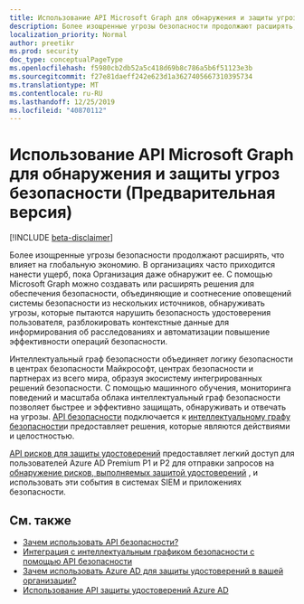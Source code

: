 ```yaml
---
title: Использование API Microsoft Graph для обнаружения и защиты угроз безопасности (Предварительная версия)
description: Более изощренные угрозы безопасности продолжают расширять, что влияет на глобальную экономию. В организациях часто приходится нанести ущерб, пока Организация даже обнаружит ее. С помощью Microsoft Graph можно создавать или расширять решения для обеспечения безопасности, объединяющие и соотнесение оповещений системы безопасности из нескольких источников, обнаруживать угрозы, которые пытаются нарушить безопасность удостоверения пользователя, разблокировать контекстные данные для информирования об расследованиях и автоматизации повышение эффективности операций безопасности.
localization_priority: Normal
author: preetikr
ms.prod: security
doc_type: conceptualPageType
ms.openlocfilehash: f5980cb2db52a5c418d69b8c786a5b6f51123e3b
ms.sourcegitcommit: f27e81daeff242e623d1a3627405667310395734
ms.translationtype: MT
ms.contentlocale: ru-RU
ms.lasthandoff: 12/25/2019
ms.locfileid: "40870112"
---
```

# <a name="use-the-microsoft-graph-api-for-security-threat-detection-and-protection-preview"></a>Использование API Microsoft Graph для обнаружения и защиты угроз безопасности (Предварительная версия)

[!INCLUDE [beta-disclaimer](../../includes/beta-disclaimer.md)]

Более изощренные угрозы безопасности продолжают расширять, что влияет на глобальную экономию. В организациях часто приходится нанести ущерб, пока Организация даже обнаружит ее. С помощью Microsoft Graph можно создавать или расширять решения для обеспечения безопасности, объединяющие и соотнесение оповещений системы безопасности из нескольких источников, обнаруживать угрозы, которые пытаются нарушить безопасность удостоверения пользователя, разблокировать контекстные данные для информирования об расследованиях и автоматизации повышение эффективности операций безопасности.

Интеллектуальный граф безопасности объединяет логику безопасности в центрах безопасности Майкрософт, центрах безопасности и партнерах из всего мира, образуя экосистему интегрированных решений безопасности. С помощью машинного обучения, мониторинга поведений и масштаба облака интеллектуальный граф безопасности позволяет быстрее и эффективно защищать, обнаруживать и отвечать на угрозы. [API безопасности](security-api-overview.md) подключается к [интеллектуальному графу безопасности](https://www.microsoft.com/en-us/security/intelligence-security-api)и предоставляет решения, которые являются действиями и целостностью.

[API рисков для защиты удостоверений](identityprotection-root.md) предоставляет легкий доступ для пользователей Azure AD Premium P1 и P2 для отправки запросов на [обнаружение рисков, выполняемых защитой удостоверений](/azure/active-directory/active-directory-identityprotection-graph-getting-started) , и использовать эти события в системах SIEM и приложениях безопасности.

## <a name="see-also"></a>См. также

- [Зачем использовать API безопасности?](/graph/security-concept-overview#why-use-the-security-api-and-connect-with-microsoft-intelligent-security-graph)
- [Интеграция с интеллектуальным графиком безопасности с помощью API безопасности](security-api-overview.md)
- [Зачем использовать Azure AD для защиты удостоверений в вашей организации?](/graph/security-concept-overview#why-use-azure-ad-to-protect-identities-in-your-organization)
- [Использование API защиты удостоверений Azure AD](identityprotection-root.md)
